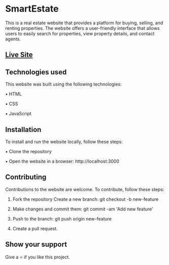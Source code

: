 # SmartEstate

This is a real estate website that provides a platform for buying, selling, and renting properties. The website offers a user-friendly interface that allows users to easily search for properties, view property details, and contact agents.


## [Live Site](https://smartestate.vercel.app/)


## Technologies used

This website was built using the following technologies:

• HTML

• CSS

• JavaScript


## Installation

To install and run the website locally, follow these steps:

• Clone the repository

• Open the website in a browser: http://localhost:3000


## Contributing

Contributions to the website are welcome. To contribute, follow these steps:

1. Fork the repository Create a new branch: git checkout -b new-feature

2. Make changes and commit them: git commit -am 'Add new feature'

3. Push to the branch: git push origin new-feature

4. Create a pull request. 

## Show your support

Give a ⭐ if you like this project.

